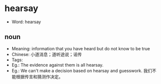 # hearsay

- Word: hearsay

## noun

- Meaning: information that you have heard but do not know to be true
- Chinese: 小道消息；道听途说；谣传
- Tags: 
- Eg.: The evidence against them is all hearsay.
- Eg.: We can't make a decision based on hearsay and guesswork. 我们不能根据传言和猜测作决定。


